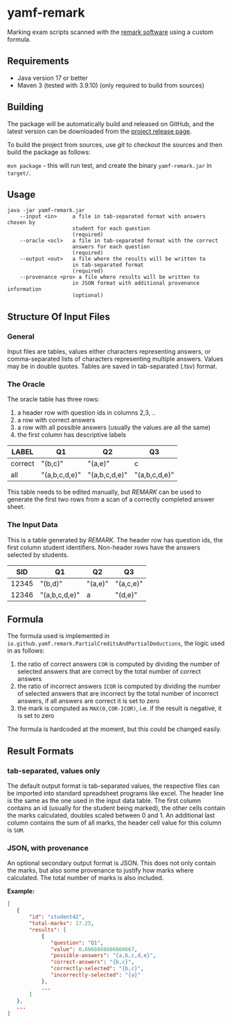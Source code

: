 # yamf-remark

Marking exam scripts scanned with the [remark software](https://remarksoftware.com/) using a custom formula.

## Requirements

- Java version 17 or better
- Maven 3 (tested with 3.9.10) (only required to build from sources)

## Building

The package will be automatically build and released on GitHub, and the latest version can be downloaded from 
the [project release page](https://github.com/jensdietrich/yamf-remark/packages/).

To build the project from sources, use _git_ to checkout the sources and then build the package as follows:

`mvn package` - this will run test, and create the binary `yamf-remark.jar` in `target/`.

## Usage 

```
java -jar yamf-remark.jar
    --input <in>     a file in tab-separated format with answers chosen by
                     student for each question
                     (required)
    --oracle <ocl>   a file in tab-separated format with the correct
                     answers for each question
                     (required)
    --output <out>   a file where the results will be written to
                     in tab-separated format
                     (required)
    --provenance <pro> a file where results will be written to 
                     in JSON format with additional provenance information
                     (optional)
```

## Structure Of Input Files

### General

Input files are tables, values either characters representing answers, or comma-separated lists of characters
representing multiple answers. 
Values may be in double quotes.
Tables are saved in tab-separated (.tsv) format. 

### The Oracle

The oracle table has three rows: 

1. a header row with question ids in columns 2,3, .. 
2. a row with correct answers
3. a row with all possible answers (usually the values are all the same)
4. the first column has descriptive labels

| LABEL | Q1                                            | Q2 | Q3 |
|-------|---|---|---|
| correct | "(b,c)" | "(a,e)" | c |
| all   | "(a,b,c,d,e)" | "(a,b,c,d,e)" | "(a,b,c,d,e)" |

This table needs to be edited manually, but _REMARK_ can be used to generate the first 
two rows from a scan of a correctly completed answer sheet. 

### The Input Data

This is a table generated by _REMARK_. The header row has question ids, the first column 
student identifiers. Non-header rows have the answers selected by students. 


| SID   | Q1            | Q2      | Q3        |
|-------|---------------|---------|-----------|
| 12345 | "(b,d)"       | "(a,e)" | "(a,c,e)" |
| 12346 | "(a,b,c,d,e)" | a       | "(d,e)"   |

## Formula

The formula used is implemented in `io.github.yamf.remark.PartialCreditsAndPartialDeductions`,
the logic used in as follows: 

1. the ratio of correct answers `COR` is computed by dividing the number of selected answers that are correct by the total number of correct answers
1. the ratio of incorrect answers `ICOR` is computed by dividing the number of selected answers that are incorrect by the total number of incorrect answers, if all answers are correct it is set to zero
2. the mark is computed as `MAX(0,COR-ICOR)`, i.e. if the result is negative, it is set to zero

The formula is hardcoded at the moment, but this could be changed easily. 

## Result Formats

### tab-separated, values only

The default output format is tab-separated values, the respective files can be imported into 
standard spreadsheet programs like excel. The header line is the same as the one used in the input data table.
The first column contains an id (usually for the student being marked), the other cells contain the marks calculated, 
doubles scaled between 0 and 1. 
An additional last column contains the sum of all marks, the header cell value for this column is `SUM`.

### JSON, with provenance

An optional secondary output format is JSON. This does not only contain the marks, but also some 
provenance to justify how marks where calculated. The total number of marks is also included.

**Example:**

```json
[
   {
       "id": "student42",
       "total-marks": 17.25,
       "results": [
           {
              "question": "Q1",
              "value": 0.6666666666666667,
              "possible-answers": "{a,b,c,d,e}",
              "correct-answers": "{b,c}",
              "correctly-selected": "{b,c}",
              "incorrectly-selected": "{a}"
           },
           ...
       ]
   },
   ...
]
```



